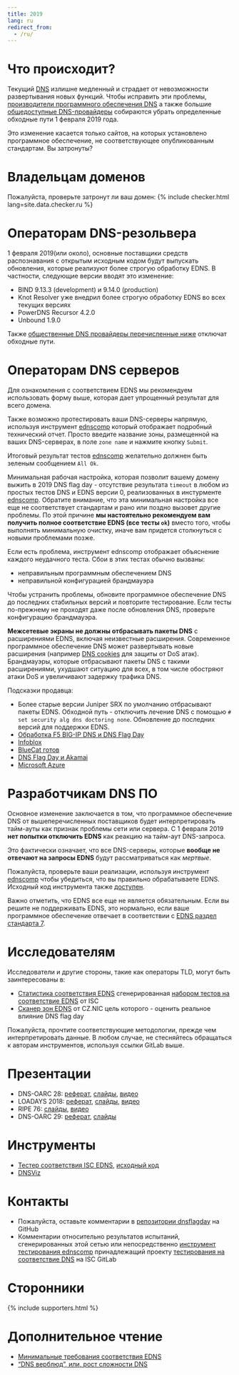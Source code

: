 ```yaml
---
title: 2019
lang: ru
redirect_from:
  - /ru/
---
```


Что происходит?
==================
Текущий [DNS](https://ru.wikipedia.org/wiki/DNS) излишне медленный и страдает от невозможности развертывания новых функций. Чтобы исправить эти проблемы, [производители программного обеспечения DNS](#supporters) а также большие [общедоступные DNS-провайдеры](#supporters) собираются убрать определенные обходные пути 1 февраля 2019 года.

Это изменение касается только сайтов, на которых установлено программное обеспечение, не соответствующее опубликованным стандартам. Вы затронуты?

Владельцам доменов
=============
Пожалуйста, проверьте затронут ли ваш домен:
{% include checker.html lang=site.data.checker.ru %}

Операторам DNS-резольвера
======================

1 февраля 2019(или около), основные поставщики средств распознавания с открытым исходным кодом будут выпускать обновления, которые реализуют более строгую обработку EDNS. В частности, следующие версии вводят это изменение:

* BIND 9.13.3 (development) и 9.14.0 (production)
* Knot Resolver уже внедрил более строгую обработку EDNS во всех текущих версиях
* PowerDNS Recursor 4.2.0
* Unbound 1.9.0

Также [общественные DNS провайдеры перечисленные ниже](#supporters) отключат обходные пути.

Операторам DNS серверов
====================
Для ознакомления с соответствием EDNS мы рекомендуем использовать форму выше, которая дает упрощенный результат для всего домена.

Также возможно протестировать ваши DNS-серверы напрямую, используя инструмент [ednscomp](https://ednscomp.isc.org/ednscomp) который отображает подробный технический отчет. Просто введите название зоны, размещенной на ваших DNS-серверах, в поле `zone name` и нажмите кнопку `Submit`.

Итоговый результат тестов [ednscomp](https://ednscomp.isc.org/ednscomp) желательно должнен быть зеленым сообщением `All Ok`.

Минимальная рабочая настройка, которая позволит вашему домену выжить в 2019 DNS flag day - отсутствие результата `timeout` в любом из простых тестов DNS и EDNS версии 0, реализованных в инстурменте [ednscomp](https://ednscomp.isc.org/ednscomp). Обратите внимание, что эта минимальная настройка все еще не соответствует стандартам и рано или поздно вызовет другие проблемы. По этой причине **мы настоятельно рекомендуем вам получить полное соответствие EDNS (все тесты `ok`)** вместо того, чтобы выполнять минимальную очистку, иначе вам придется столкнуться с новыми проблемами позже.

Если есть проблема, инструмент ednscomp отображает объяснение каждого неудачного теста. Сбои в этих тестах обычно вызваны:

* неправильным программным обеспечением DNS
* неправильной конфигурацией брандмауэра

Чтобы устранить проблемы, обновите программное обеспечение DNS до последних стабильных версий и повторите тестирование. Если тесты по-прежнему не проходят даже после обновления DNS, проверьте конфигурацию брандмауэра.

**Межсетевые экраны не должны отбрасывать пакеты DNS** с расширениями EDNS, включая неизвестные расширения. Современное программное обеспечение DNS может развертывать новые расширения (например [DNS cookies](https://tools.ietf.org/html/rfc7873) для защиты от DoS атак). Брандмауэры, которые отбрасывают пакеты DNS с такими расширениями, ухудшают ситуацию для всех, в том числе обостряют атаки DoS и увеличивают задержку трафика DNS.

Подсказки продавца:

* Более старые версии Juniper SRX по умолчанию отбрасывают пакеты EDNS. Обходной путь - отключить лечение DNS с помощью `# set security alg dns doctoring none`. Обновление до последних версий для поддержки EDNS. 
* [Обработка F5 BIG-IP DNS и DNS Flag Day](https://support.f5.com/csp/article/K07808381?sf206085287=1)
* [Infoblox](https://community.infoblox.com/t5/Community-Blog/DNS-Flag-Day/ba-p/15843?es_p=8449211)
* [BlueCat готов](https://www.bluecatnetworks.com/blog/dns-flag-day-is-coming-and-bluecat-is-ready/)
* [DNS Flag Day и Akamai](https://community.akamai.com/customers/s/article/CloudSecurityDNSFlagDayandAkamai20190115151216?language=en_US)
* [Microsoft Azure](https://azure.microsoft.com/en-us/updates/azure-dns-flag-day/)

Разработчикам DNS ПО
=======================
Основное изменение заключается в том, что программное обеспечение DNS от вышеперечисленных поставщиков будет интерпретировать тайм-ауты как признак проблемы сети или сервера. С 1 февраля 2019 **нет попытки отключить EDNS** как реакцию на тайм-аут DNS-запроса.

Это фактически означает, что все DNS-серверы, которые **вообще не отвечают на запросы EDNS** будут рассматриваться как *мертвые*.

Пожалуйста, проверьте ваши реализации, используя инструмент [ednscomp](https://ednscomp.isc.org/ednscomp) чтобы убедиться, что вы правильно обрабатываете EDNS. Исходный код инструмента также [доступен](https://gitlab.isc.org/isc-projects/DNS-Compliance-Testing).

Важно отметить, что EDNS все еще не является обязательным. Если вы решите не поддерживать EDNS, это нормально, если ваше программное обеспечение отвечает в соответствии с [EDNS раздел стандарта 7](https://tools.ietf.org/html/rfc6891#section-7).

Исследователям
===========
Исследователи и другие стороны, такие как операторы TLD, могут быть заинтересованы в:

* [Статистика соответствия EDNS](https://ednscomp.isc.org/) сгенерированная [набором тестов на соответствие EDNS](https://gitlab.isc.org/isc-projects/DNS-Compliance-Testing) от ISC
* [Сканер зон EDNS](https://gitlab.labs.nic.cz/knot/edns-zone-scanner/) от CZ.NIC цель которого - оценить реальное влияние DNS flag day

Пожалуйста, прочтите соответствующие методологии, прежде чем интерпретировать данные. В любом случае, не стесняйтесь обращаться к авторам инструментов, используя ссылки GitLab выше.

Презентации
=============

* DNS-OARC 28: [реферат](https://indico.dns-oarc.net/event/28/contributions/515/), [слайды](https://indico.dns-oarc.net/event/28/contributions/515/attachments/490/799/Removing_EDNS_Workarounds.pdf), [видео](https://www.youtube.com/watch?v=9YYH8JFH_bY&feature=youtu.be&t=5198)
* LOADAYS 2018: [реферат](http://loadays.org/pages/dnsupdate.html), [слайды](http://loadays.org/files/plexis-edns-workaround-removal-loadays-2018.pdf), [видео](https://www.youtube.com/watch?v=OXbbH0ORmSY)
* RIPE 76: [слайды](https://ripe76.ripe.net/presentations/159-edns.pdf), [видео](https://ripe76.ripe.net/archives/video/161)
* DNS-OARC 29: [реферат](https://indico.dns-oarc.net/event/29/contributions/662/), [слайды](https://indico.dns-oarc.net/event/29/contributions/662/attachments/634/1063/EDNS_Flag_Day_-_OARC29.pdf)

Инструменты
=====

 * [Тестер соответствия ISC EDNS](https://ednscomp.isc.org/), [исходный код](https://gitlab.isc.org/isc-projects/DNS-Compliance-Testing)
 * [DNSViz](http://dnsviz.net/)

Контакты
========

 * Пожалуйста, оставьте комментарии в [репозитории dnsflagday](https://github.com/dns-violations/dnsflagday/issues) на GitHub
 * Комментарии относительно результатов испытаний, сгенерированных этой сетью или непосредственно [инструмент тестирования ednscomp](https://ednscomp.isc.org/ednscomp) принадлежащий проекту [тестирования на соответствие DNS](https://gitlab.isc.org/isc-projects/DNS-Compliance-Testing) на ISC GitLab

Сторонники
==========
{% include supporters.html %}

Дополнительное чтение
==================
 * [Минимальные требования соответствия EDNS](https://datatracker.ietf.org/doc/draft-spacek-edns-camel-diet/)
 * [“DNS верблюд”, или, рост сложности DNS](https://blog.powerdns.com/2018/03/22/the-dns-camel-or-the-rise-in-dns-complexit/)
